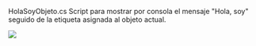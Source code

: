 HolaSoyObjeto.cs
    Script para mostrar por consola el mensaje "Hola, soy" seguido de la etiqueta asignada al objeto actual.

![](https://github.com/InterfacesInteligentes_1/HolaSoyObjeto.gif)